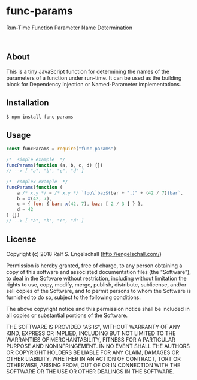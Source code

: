 
func-params
===========

Run-Time Function Parameter Name Determination

<p/>
<img src="https://nodei.co/npm/func-params.png?downloads=true&stars=true" alt=""/>

<p/>
<img src="https://david-dm.org/rse/func-params.png" alt=""/>

About
-----

This is a tiny JavaScript function for determining the names of the
parameters of a function under run-time. It can be used as the building
block for Dependency Injection or Named-Parameter implementations.

Installation
------------

```shell
$ npm install func-params
```

Usage
-----

```js
const funcParams = require("func-params")

/*  simple example  */
funcParams(function (a, b, c, d) {})
// --> [ "a", "b", "c", "d" ]

/*  complex example  */
funcParams(function (
    a /* x,y */ = /* x,y */ `foo\`baz${bar + ",)" + (42 / 7)}bar`,
    b = x(42, 7),
    c = { foo: { bar: x(42, 7), baz: [ 2 / 3 ] } },
    d = 42
) {})
// --> [ "a", "b", "c", "d" ]
```

License
-------

Copyright (c) 2018 Ralf S. Engelschall (http://engelschall.com/)

Permission is hereby granted, free of charge, to any person obtaining
a copy of this software and associated documentation files (the
"Software"), to deal in the Software without restriction, including
without limitation the rights to use, copy, modify, merge, publish,
distribute, sublicense, and/or sell copies of the Software, and to
permit persons to whom the Software is furnished to do so, subject to
the following conditions:

The above copyright notice and this permission notice shall be included
in all copies or substantial portions of the Software.

THE SOFTWARE IS PROVIDED "AS IS", WITHOUT WARRANTY OF ANY KIND,
EXPRESS OR IMPLIED, INCLUDING BUT NOT LIMITED TO THE WARRANTIES OF
MERCHANTABILITY, FITNESS FOR A PARTICULAR PURPOSE AND NONINFRINGEMENT.
IN NO EVENT SHALL THE AUTHORS OR COPYRIGHT HOLDERS BE LIABLE FOR ANY
CLAIM, DAMAGES OR OTHER LIABILITY, WHETHER IN AN ACTION OF CONTRACT,
TORT OR OTHERWISE, ARISING FROM, OUT OF OR IN CONNECTION WITH THE
SOFTWARE OR THE USE OR OTHER DEALINGS IN THE SOFTWARE.

